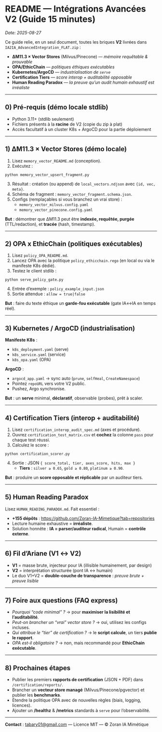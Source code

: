 # README — Intégrations Avancées V2 (Guide 15 minutes)
_Date: 2025-08-27_

Ce guide relie, en un seul document, toutes les briques **V2** livrées dans `IA2IA_AdvancedIntegration_FLAT.zip` :
- **ΔM11.3 × Vector Stores** (Milvus/Pinecone) — *mémoire requêtable & prouvable*
- **OPA/EthicChain** — *politiques éthiques exécutables*
- **Kubernetes/ArgoCD** — *industrialisation de `serve`*
- **Certification Tiers** — *score interop + auditabilité opposable*
- **Human Reading Paradox** — *la preuve qu’un audit humain exhaustif est irréaliste*

---

## 0) Pré-requis (démo locale stdlib)
- Python 3.11+ (stdlib seulement)
- Fichiers présents à la **racine** de V2 (copie du zip à plat)
- Accès facultatif à un cluster K8s + ArgoCD pour la partie déploiement

---

## 1) ΔM11.3 × Vector Stores (démo locale)
1. Lisez `memory_vector_README.md` (conception).  
2. Exécutez :
```
python memory_vector_upsert_fragment.py
```
3. Résultat : création (ou append) de `local_vectors.ndjson` avec `{id, vec, meta}`.  
4. Schéma de fragment : `memory_vector_fragment.schema.json`.  
5. Configs (remplaçables si vous branchez un vrai store) :  
   - `memory_vector_milvus.config.yaml`  
   - `memory_vector_pinecone.config.yaml`

**But** : démontrer que ΔM11.3 peut être **indexée, requêtée, purgée** (TTL/redaction), et **tracée** (hash, timestamp).

---

## 2) OPA x EthicChain (politiques exécutables)
1. Lisez `policy_OPA_README.md`.  
2. Lancez OPA avec la politique `policy_ethicchain.rego` (en local ou via le manifeste K8s dédié).  
3. Testez le client stdlib :
```
python serve_policy_gate.py
```
4. Entrée d’exemple : `policy_example_input.json`  
5. Sortie attendue : `allow = true|false`

**But** : faire du texte éthique un **garde-fou exécutable** (gate IA↔IA en temps réel).

---

## 3) Kubernetes / ArgoCD (industrialisation)
**Manifeste K8s** :  
- `k8s_deployment.yaml` (serve)  
- `k8s_service.yaml` (service)  
- `k8s_opa.yaml` (OPA)  

**ArgoCD** :  
- `argocd_app.yaml` → sync auto (`prune`, `selfHeal`, `CreateNamespace`)  
- Pointez `repoURL` vers votre V2 public.  
- Pushez, Argo synchronise.

**But** : un **serve** minimal, **déclaratif**, observable (probes), prêt à scaler.

---

## 4) Certification Tiers (interop + auditabilité)
1. Lisez `certification_interop_audit_spec.md` (axes et procédure).  
2. Ouvrez `certification_test_matrix.csv` et **cochez** la colonne `pass` pour chaque test réussi.  
3. Calculez le score :
```
python certification_scorer.py
```
4. Sortie : JSON `{ score_total, tier, axes_score, hits, max }`  
   - **Tiers** : `silver ≥ 0.65`, `gold ≥ 0.80`, `platinum ≥ 0.90`.

**But** : produire un **score opposable et réplicable** par un auditeur tiers.

---

## 5) Human Reading Paradox
Lisez `HUMAN_READING_PARADOX.md`. Fait essentiel :  
- **+155 dépôts** : https://github.com/Zoran-IA-Mimetique?tab=repositories  
- Lecture humaine exhaustive = **irréaliste**.  
- Solution honnête : **IA = parser/auditeur radical**, Humain = **contrôle externe**.

---

## 6) Fil d’Ariane (V1 ↔ V2)
- **V1** = masse brute, injecteur pour IA (illisible humainement, par design)  
- **V2** = interprétation structurée (pont IA ↔ humain)  
- Le duo V1+V2 = **double-couche de transparence** : *preuve brute + preuve lisible*

---

## 7) Foire aux questions (FAQ express)
- *Pourquoi “code minimal” ?* → pour **maximiser la lisibilité et l’auditabilité**.  
- *Peut-on brancher un “vrai” vector store ?* → oui, utilisez les configs incluses.  
- *Qui attribue le “tier” de certification ?* → le **script calcule**, un tiers **publie le rapport**.  
- *OPA est-il obligatoire ?* → non, mais recommandé pour **EthicChain exécutable**.

---

## 8) Prochaines étapes
- Publier les premiers **rapports de certification** (JSON + PDF) dans `/certification/reports/`.  
- Brancher un **vecteur store managé** (Milvus/Pinecone/pgvector) et publier les **benchmarks**.  
- Étendre la politique OPA avec de nouvelles règles (biais, logging, licences).  
- Ajouter un **/healthz** & **/metrics** standards à `serve` pour l’observabilité.

---

**Contact** : tabary01@gmail.com — Licence MIT — © Zoran IA Mimétique

